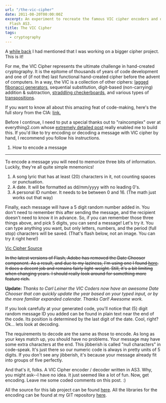 ```yaml
---
url: "/the-vic-cipher"
date: 2011-08-20T00:00:00Z
excerpt: An experiment to recreate the famous VIC cipher encoders and decoders using
  Flash AS3.
title: The VIC Cipher
tags:
  - cryptography
---
```


A [while back][] I had mentioned that I was working on a bigger cipher
project. This is it!

For me, the VIC Cipher represents the ultimate challenge in hand-created
cryptography. It is the epitome of thousands of years of code
development and one of (if not the) last functional hand-created cipher
before the advent of computers. In a way, the VIC is a collection of
other ciphers: [lagged fibonacci generators][], sequential substitution,
digit-based (non-carrying) addition & subtraction, [straddling
checkerboards][while back], and various types of [transpositions][].

If you want to know all about this amazing feat of code-making, here's
the full story from the CIA: [link.][]

Before I continue, I need to put a special thanks out to "raincomplex"
over at everything2.com whose [extremely detailed post][] really enabled
me to build this. If you'd like to try encoding or decoding a message
with VIC cipher by hand, I recommend you follow his instructions.

1) How to encode a message
--------------------------

To encode a message you will need to memorize three bits of information.
Luckily, they're all quite simple mnemonics!

1.  A song lyric that has at least (20) characters in it, not counting
    spaces or punctuation.
2.  A date. It will be formatted as dd/mm/yyyy with no leading 0's.
3.  A personal ID number. It needs to be between 0 and 16. (The math
    just works out that way)

Finally, each message will have a 5 digit random number added in. You
don't need to remember this after sending the message, and the recipient
doesn't need to know it in advance. So, if you can remember those three
things above, and pick 5 digits, you can send a message! Let's try it.
You can type anything you want, but only letters, numbers, and the
period (full stop) characters will be saved. (That's flash below, not an
image. You can try it right here!)

[Vic Cipher Source](https://github.com/jamestomasino/Vic)

~~In the latest versions of
Flash, Adobe has removed the Date Chooser component. As a result, and
due to my laziness, I'm using one I found [here][]. It does a decent job
and remains fairly light-weight. Still, it's a bit limiting when
changing years. I should really look around for something more feature
rich.~~

**Update:**
*Thanks to Carl Leiner the VIC Coders now have an awesome Date Chooser
that can quickly update the year based on your typed input, or by the
more familiar expanded calendar. Thanks Carl! Awesome work.*

If you look carefully at your generated code, you'll notice that (5)
digit random message ID you added can be found in plain text near the
end of the code. Its position is determined by the last digit of the
date. Cool, right? Ok... lets look at decoding.

The requirements to decode are the same as those to encode. As long as
your keys match up, you should have no problems. Your message may have
some extra characters at the end. This jibberish is called "null
characters" in code-speak. It's just there so our numeric code is always
in pretty units of 5 digits. If you don't see any jibberish, it's
because your message already fit into groups of five perfectly.

And that's it, folks. A VIC Cipher encoder / decoder written in AS3.
Why, you might ask--I have no idea. It just seemed like a lot of fun.
Now, get encoding. Leave me some coded comments on this post. :)

All the source for this lab project can be found [here][1]. All the
libraries for the encoding can be found at my GIT repository [here][2].

  [while back]: https://labs.tomasino.org/straddling-checkerboard/
    "Straddling Checkerboard"
  [lagged fibonacci generators]: https://en.wikipedia.org/wiki/Lagged_Fibonacci_generator
    "Lagged Fibonacci Generator"
  [transpositions]: https://en.wikipedia.org/wiki/Transposition_cipher
    "Transposition Cipher"
  [link.]: https://www.cia.gov/library/center-for-the-study-of-intelligence/kent-csi/vol5no4/html/v05i4a09p_0001.htm
    "VIC Cipher at CIA.gov"
  [extremely detailed post]: https://everything2.com/user/raincomplex/writeups/VIC+cipher
    "VIC Cipher"
  [here]: https://www.sickworks.com/tools/DateChooser/
    "Sickworks' AS3 Date Chooser"
  [1]: https://github.com/jamestomasino/vic
    "VIC Cipher Lab Project"
  [2]: https://github.com/jamestomasino/tomasino/tree/master/org/tomasino/encoding
    "Encoding Package"
